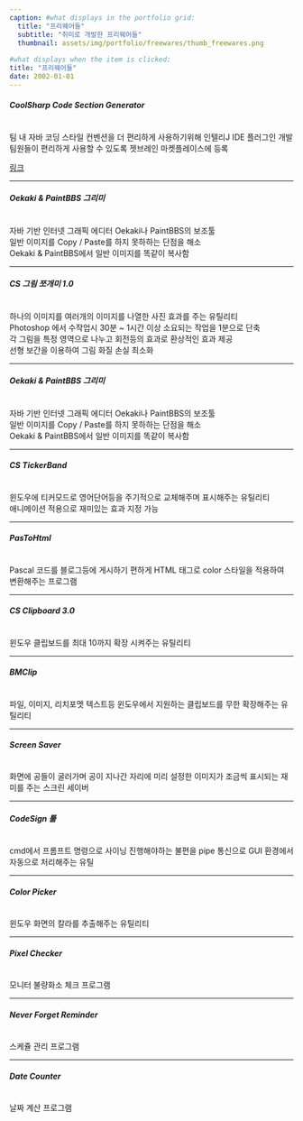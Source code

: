 ```yaml
---
caption: #what displays in the portfolio grid:
  title: "프리웨어들"
  subtitle: "취미로 개발한 프리웨어들"
  thumbnail: assets/img/portfolio/freewares/thumb_freewares.png
  
#what displays when the item is clicked:
title: "프리웨어들"
date: 2002-01-01
---
```

<h5>CoolSharp Code Section Generator</h5>
<img class="img-fluid d-block mx-auto" src="assets/img/portfolio/freewares/codesection.png" alt="" />
<p class="text-muted">팀 내 자바 코딩 스타일 컨벤션을 더 편리하게 사용하기위해 인텔리J IDE 플러그인 개발<br>팀원들이 편리하게 사용할 수 있도록 젯브레인 마켓플레이스에 등록</p>
<a href="https://plugins.jetbrains.com/plugin/8109-coolsharp-code-section-generator" target="_blank">링크</a>

<hr class="hr-solid">

<h5>Oekaki & PaintBBS 그리미</h5>
<img class="img-fluid d-block mx-auto" src="assets/img/portfolio/freewares/oekaki.png" alt="" />
<p class="text-muted">자바 기반 인터넷 그래픽 에디터 Oekaki나 PaintBBS의 보조툴<br>일반 이미지를 Copy / Paste를 하지 못하하는 단점을 해소<br>Oekaki & PaintBBS에서 일반 이미지를 똑같이 복사함</p>

<hr class="hr-solid">

<h5>CS 그림 쪼개미 1.0</h5>
<img class="img-fluid d-block mx-auto" src="assets/img/portfolio/freewares/cspic.png" alt="" />
<p class="text-muted">하나의 이미지를 여러개의 이미지를 나열한 사진 효과를 주는 유틸리티<br>Photoshop 에서 수작업시 30분 ~ 1시간 이상 소요되는 작업을 1분으로 단축<br>각 그림을 특정 영역으로 나누고 회전등의 효과로 환상적인 효과 제공<br>선형 보간을 이용하여 그림 화질 손실 최소화</p>

<hr class="hr-solid">

<h5>Oekaki & PaintBBS 그리미</h5>
<img class="img-fluid d-block mx-auto" src="assets/img/portfolio/freewares/oekaki.png" alt="" />
<p class="text-muted">자바 기반 인터넷 그래픽 에디터 Oekaki나 PaintBBS의 보조툴<br>일반 이미지를 Copy / Paste를 하지 못하하는 단점을 해소<br>Oekaki & PaintBBS에서 일반 이미지를 똑같이 복사함</p>

<hr class="hr-solid">

<h5>CS TickerBand</h5>
<img class="img-fluid d-block mx-auto" src="assets/img/portfolio/freewares/ticker_01.png" alt="" />
<br>
<img class="img-fluid d-block mx-auto" src="assets/img/portfolio/freewares/ticker_02.png" alt="" />
<br>
<img class="img-fluid d-block mx-auto" src="assets/img/portfolio/freewares/ticker_03.png" alt="" />
<p class="text-muted">윈도우에 티커모드로 영어단어등을 주기적으로 교체해주며 표시해주는 유틸리티<br>애니메이션 적용으로 재미있는 효과 지정 가능</p>

<hr class="hr-solid">

<h5>PasToHtml</h5>
<img class="img-fluid d-block mx-auto" src="assets/img/portfolio/freewares/pastohtml.png" alt="" />
<p class="text-muted">Pascal 코드를 블로그등에 게시하기 편하게 HTML 태그로 color 스타일을 적용하여 변환해주는 프로그램</p>

<hr class="hr-solid">

<h5>CS Clipboard 3.0</h5>
<img class="img-fluid d-block mx-auto" src="assets/img/portfolio/freewares/csclip.png" alt="" />
<p class="text-muted">윈도우 클립보드를 최대 10까지 확장 시켜주는 유틸리티</p>

<hr class="hr-solid">

<h5>BMClip</h5>
<img class="img-fluid d-block mx-auto" src="assets/img/portfolio/freewares/bmclip.png" alt="" />
<p class="text-muted">파일, 이미지, 리치포멧 텍스트등 윈도우에서 지원하는 클립보드를 무한 확장해주는 유틸리티</p>

<hr class="hr-solid">

<h5>Screen Saver</h5>
<img class="img-fluid d-block mx-auto" src="assets/img/portfolio/freewares/screensaver.png" alt="" />
<p class="text-muted">화면에 공들이 굴러가며 공이 지나간 자리에 미리 설정한 이미지가 조금씩 표시되는 재미를 주는 스크린 세이버</p>

<hr class="hr-solid">

<h5>CodeSign 툴</h5>
<img class="img-fluid d-block mx-auto" src="assets/img/portfolio/freewares/codesign.png" alt="" />
<p class="text-muted">cmd에서 프롬프트 명령으로 사이닝 진행해야하는 불편을 pipe 통신으로 GUI 환경에서 자동으로 처리해주는 유틸</p>

<hr class="hr-solid">

<h5>Color Picker</h5>
<img class="img-fluid d-block mx-auto" src="assets/img/portfolio/freewares/colorpicker.png" alt="" />
<p class="text-muted">윈도우 화면의 칼라를 추출해주는 유틸리티</p>

<hr class="hr-solid">

<h5>Pixel Checker</h5>
<img class="img-fluid d-block mx-auto" src="assets/img/portfolio/freewares/pixelchecker.png" alt="" />
<p class="text-muted">모니터 불량화소 체크 프로그램</p>

<hr class="hr-solid">

<h5>Never Forget Reminder</h5>
<img class="img-fluid d-block mx-auto" src="assets/img/portfolio/freewares/neverforgetreminder.png" alt="" />
<p class="text-muted">스케쥴 관리 프로그램</p>

<hr class="hr-solid">

<h5>Date Counter</h5>
<img class="img-fluid d-block mx-auto" src="assets/img/portfolio/freewares/datecounter.png" alt="" />
<p class="text-muted">날짜 계산 프로그램</p>